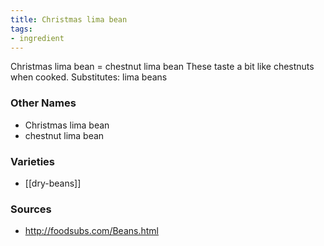 ```yaml
---
title: Christmas lima bean
tags:
- ingredient
---
```

Christmas lima bean = chestnut lima bean These taste a bit like chestnuts when cooked. Substitutes: lima beans

### Other Names

* Christmas lima bean
* chestnut lima bean

### Varieties

* [[dry-beans]]

### Sources
* http://foodsubs.com/Beans.html
